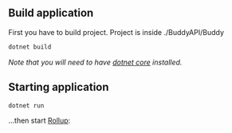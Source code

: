 ## Build application

First you have to build project. Project is inside ./BuddyAPI/Buddy

```bash
dotnet build
```

*Note that you will need to have [dotnet core](https://docs.microsoft.com/en-us/dotnet/core/install/windows?tabs=net50) installed.*


## Starting application


```bash
dotnet run
```

...then start [Rollup](https://localhost:5001/swagger/index.html):
